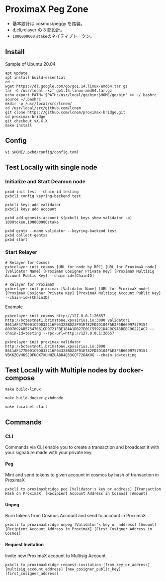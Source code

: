 # ProximaX Peg Zone

- 基本設計は cosmos/peggy を踏襲。
- d,cli,relayer の 3 部設計。
- `1000000000` `stake`のネイティブトークン。

## Install

Sample of Ubuntu 20.04

```shell
apt update
apt install build-essential
cd ~
wget https://dl.google.com/go/go1.14.linux-amd64.tar.gz
tar -C /usr/local -xzf go1.14.linux-amd64.tar.gz
echo export PATH='$PATH:/usr/local/go/bin:$HOME/go/bin' >> ~/.bashrc
source ~/.bashrc
mkdir -p /usr/local/src/lcnem/
cd /usr/local/src/github.com/lcnem
git clone https://github.com/lcnem/proximax-bridge.git
cd proximax-bridge
git checkout vX.X.X
make install
```

## Config

```shell
vi $HOME/.pxbd/config/config.toml
```

## Test Locally with single node

### Initialize and Start Deamon node

``` 
pxbd init test --chain-id testing
pxbcli config keyring-backend test
 
pxbcli keys add validator
pxbcli keys add account
 
pxbd add-genesis-account $(pxbcli keys show validator -a) 1000token,100000000stake
 
pxbd gentx --name validator --keyring-backend test
pxbd collect-gentxs
pxbd start
```

### Start Relayer

```
# Relayer for Cosmos
pxbrelayer init cosmos [URL for node by RPC] [URL for ProximaX node] [Validator Name] [ProximaX Cosigner Private Key] [ProximaX Multisig Account Public Key] --chain-id=[ChainID]

# Relayer for ProximaX
pxbrelayer init proximax [Validator Name] [URL for ProximaX node] [ProximaX Cosigner Private Key] [ProximaX Multisig Account Public Key] --chain-id=[ChainID]
```

Example

```
pxbrelayer init cosmos http://127.0.0.1:26657 http://bctestnet1.brimstone.xpxsirius.io:3000 validator1  8611AF477E001C9D033216F94328BD22F91E782FD2D104FAE3F5B66997579154 8007692AB57547661CD0721FBE18AA1DB27E0CC55921D4C0C9A3BEBC96221AC7 --chain-id=testing --rpc-url=http://127.0.0.1:26657

pxbrelayer init proximax validator http://bctestnet1.brimstone.xpxsirius.io:3000 8611AF477E001C9D033216F94328BD22F91E782FD2D104FAE3F5B66997579154 VBK6ZOVHKSJOFUOX7XUHHZUABO4Q33GCF726AKHG --chain-id=testing
```

## Test Locally with Multiple nodes by docker-compose

```
make build-linux

make build-docker-pxbdnode

make localnet-start
```

## Commands

### CLI

Commands via CLI enable you to create a transaction and broadcast it with your signature made with your private key.

#### Peg

Mint and send tokens to given account in cosmos by hash of transaction in ProximaX

```shell
pxbcli tx proximaxbridge peg [Validator's key or address] [Transaction Hash on ProximaX] [Recipient Account Address in Cosmos] [Amount]
```

#### Unpeg

Burn tokens from Cosmos Account and send to account in ProximaX

```shell
pxbcli tx proximaxbridge unpeg [Validator's key or address] [Amount] [Recipient Account Address in ProximaX] [First Cosigner Address in Cosmos]
```

#### Request Invitation

Invite new ProximaX account to Multisig Account

```shell
pxbcli tx proximaxbridge request-invitation [from_key_or_address] [multisig_account_address] [new_cosigner_public_key] [first_cosigner_address]
```

